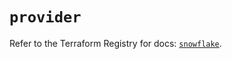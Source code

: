 # `provider`

Refer to the Terraform Registry for docs: [`snowflake`](https://registry.terraform.io/providers/snowflake-labs/snowflake/0.91.0/docs).
